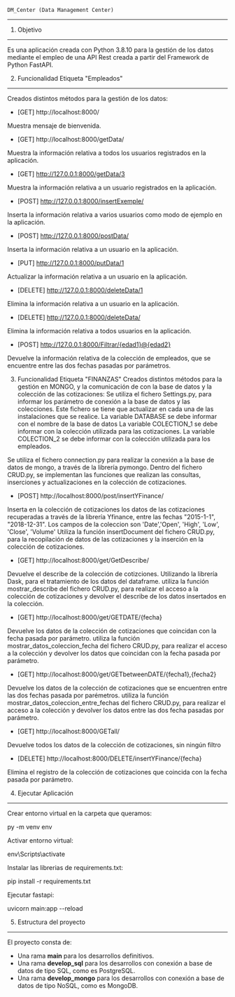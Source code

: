 	DM_Center (Data Management Center)
----------------------------------

1. Objetivo
-----------

Es una aplicación creada con Python 3.8.10 para la gestión de los datos mediante el empleo de una API Rest creada a partir del Framework de Python FastAPI.

2. Funcionalidad Etiqueta "Empleados"
------------------

Creados distintos métodos para la gestión de los datos:

* [GET] http://localhost:8000/

Muestra mensaje de bienvenida.

* [GET] http://localhost:8000/getData/

Muestra la información relativa a todos los usuarios registrados en la aplicación.

* [GET] http://127.0.0.1:8000/getData/3

Muestra la información relativa a un usuario registrados en la aplicación.

* [POST] http://127.0.0.1:8000/insertExemple/

Inserta la información relativa a varios usuarios como modo de ejemplo en la aplicación.

* [POST] http://127.0.0.1:8000/postData/

Inserta la información relativa a un usuario en la aplicación.

* [PUT] http://127.0.0.1:8000/putData/1

Actualizar la información relativa a un usuario en la aplicación.

* [DELETE] http://127.0.0.1:8000/deleteData/1

Elimina la información relativa a un usuario en la aplicación.

* [DELETE] http://127.0.0.1:8000/deleteData/

Elimina la información relativa a todos usuarios en la aplicación.

* [POST] http://127.0.0.1:8000/Filtrar/{edad1}@{edad2}

Devuelve la información relativa de la colección de empleados, que se encuentre entre las dos fechas pasadas por parámetros.


3. Funcionalidad Etiqueta "FINANZAS"
Creados distintos métodos para la gestión en MONGO, y la comunicación de con la base de datos y la colección de las cotizaciones:
Se utiliza el fichero Settings.py, para informar los parámetro de conexión a la base de datos y las colecciones. Este fichero se tiene que actualizar en cada una de las instalaciones que se realice.
    La variable DATABASE se debe informar con el nombre de la base de datos
	La variable COLECTION_1 se debe informar con la colección utilizada para las cotizaciones. 
	La variable COLECTION_2 se debe informar con la colección utilizada para los empleados. 

Se utiliza el fichero connection.py para realizar la conexión a la base de datos de mongo, a través de la librería pymongo.
Dentro del fichero CRUD.py, se implementan las funciones que realizan las consultas, inserciones y actualizaciones en la colección de cotizaciones.

* [POST] http://localhost:8000/post/insertYFinance/

Inserta en la colección de cotizaciones los datos de las cotizaciones recuperadas a través de la librería Yfinance, entre las fechas "2015-1-1", "2018-12-31".
Los campos de la coleccion son 'Date','Open', 'High', 'Low', 'Close', 'Volume'
Utiliza la función insertDocument del fichero CRUD.py, para la recopilación de datos de las cotizaciones y la inserción en la colección de cotizaciones.


* [GET] http://localhost:8000/get/GetDescribe/

Devuelve el describe de la colección de cotizciones. Utilizando la librería Dask, para el tratamiento de los datos del dataframe.
utiliza la función mostrar_describe del fichero CRUD.py, para realizar el acceso a la colección de cotizaciones y devolver el describe de los datos insertados en la colección.

* [GET] http://localhost:8000/get/GETDATE/{fecha}

Devuelve los datos de la colección de cotizaciones que coincidan con la fecha pasada por parámetro.
utiliza la función mostrar_datos_coleccion_fecha del fichero CRUD.py, para realizar el acceso a la colección y devolver los datos que coincidan con la fecha pasada por parámetro.

* [GET] http://localhost:8000/get/GETbetweenDATE/{fecha1},{fecha2}

Devuelve los datos de la colección de cotizaciones que se encuentren entre las dos fechas pasada por parémetros.
utiliza la función mostrar_datos_coleccion_entre_fechas del fichero CRUD.py, para realizar el acceso a la colección y devolver los datos entre las dos fecha pasadas por parámetro.

* [GET] http://localhost:8000/GETall/

Devuelve todos los datos de la colección de cotizaciones, sin ningún filtro

* [DELETE] http://localhost:8000/DELETE/insertYFinance/{fecha}

Elimina el registro de la colección de cotizaciones que coincida con la fecha pasada por parámetro.


4. Ejecutar Aplicación
----------------------

Crear entorno virtual en la carpeta que queramos:

py -m venv env

Activar entorno virtual:

env\Scripts\activate

Instalar las librerias de requirements.txt:

pip install -r requirements.txt

Ejecutar fastapi:

uvicorn main:app --reload


5. Estructura del proyecto
--------------------------

El proyecto consta de:
* Una rama **main** para los desarrollos definitivos.
* Una rama **develop_sql** para los desarrollos con conexión a base de datos de tipo SQL, como es PostgreSQL.
* Una rama **develop_mongo** para los desarrollos con conexión a base de datos de tipo NoSQL, como es MongoDB.